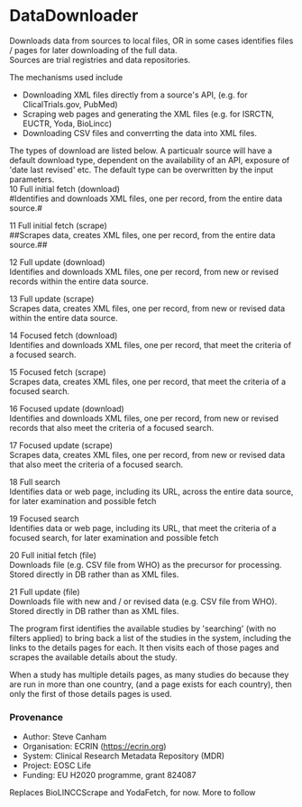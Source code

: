 # DataDownloader
Downloads data from sources to local files, OR in some cases identifies files / pages for later downloading of the full data.<br/>
Sources are trial registries and data repositories.

The mechanisms used include
* Downloading XML files directly from a source's API, (e.g. for ClicalTrials.gov, PubMed)
* Scraping web pages and generating the XML files (e.g. for ISRCTN, EUCTR, Yoda, BioLincc)
* Downloading CSV files and converrting the data into XML files.

The types of download are listed below. A particualr source will have a default download type, dependent on the availability of an API, exposure of 'date last revised' etc. The default type can be overwritten by the input parameters.
<br/>
10	Full initial fetch (download)<br/>
#Identifies and downloads XML files, one per record, from the entire data source.#

11	Full initial fetch (scrape)	<br/>
##Scrapes data, creates XML files, one per record, from the entire data source.##

12	Full update (download)<br/>	
Identifies and downloads XML files, one per record, from new or revised records within the entire data source.

13	Full update (scrape)<br/>
Scrapes data, creates XML files, one per record, from new or revised data within the entire data source.

14	Focused fetch (download)<br/>
Identifies and downloads XML files, one per record, that meet the criteria of a focused search.

15	Focused fetch (scrape)<br/>
Scrapes data, creates XML files, one per record, that meet the criteria of a focused search.

16	Focused update (download)<br/>
Identifies and downloads XML files, one per record, from new or revised records that also meet the criteria of a focused search.

17	Focused update (scrape)<br/>
Scrapes data, creates XML files, one per record, from new or revised data that also meet the criteria of a focused search.

18	Full search<br/>
Identifies data or web page, including its URL, across the entire data source, for later examination and possible fetch

19	Focused search<br/>
Identifies data or web page, including its URL, that meet the criteria of a focused search, for later examination and possible fetch

20	Full initial fetch (file)<br/>
Downloads file (e.g. CSV file from WHO) as the precursor for processing. Stored directly in DB rather than as XML files.

21	Full update (file)<br/>
Downloads file with new and / or revised data (e.g. CSV file from WHO). Stored directly in DB rather than as XML files.

The program first identifies the available studies by 'searching' (with no filters applied) to bring back a list of the studies in the system, including the links to the details pages for each. It then visits each of those pages and scrapes the available details about the study. 

When a study has multiple details pages, as many studies do because they are run in more than one country, (and a page exists for each country), then only the first of those details pages is used.

### Provenance
* Author: Steve Canham
* Organisation: ECRIN (https://ecrin.org)
* System: Clinical Research Metadata Repository (MDR)
* Project: EOSC Life
* Funding: EU H2020 programme, grant 824087

Replaces BioLINCCScrape and YodaFetch, for now. More to follow
